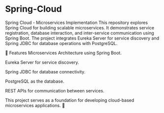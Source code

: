 # Spring-Cloud
Spring Cloud - Microservices Implementation This repository explores Spring Cloud for building scalable microservices. It demonstrates service registration, database interaction, and inter-service communication using Spring Boot. The project integrates Eureka Server for service discovery and Spring JDBC for database operations with PostgreSQL.

🚀 Features Microservices Architecture using Spring Boot.

Eureka Server for service discovery.

Spring JDBC for database connectivity.

PostgreSQL as the database.

REST APIs for communication between services.

This project serves as a foundation for developing cloud-based microservices applications. 🚀
